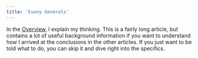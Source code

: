 ```yaml
---
title: 'Evony Generals'
---
```

In the [Overview][], I explain my thinking.  This is a fairly long article, but
contains a lot of useful background information if you want to understand how I
arrived at the conclusions in the other articles. If you just want to be told
what to do, you can skip it and dive right into the specifics.

[Overview]: <overview>

